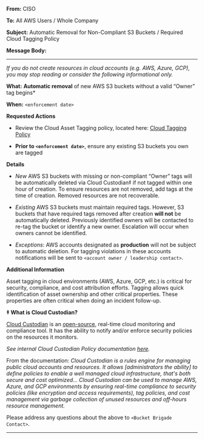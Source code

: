 **From:** CISO

**To:** All AWS Users / Whole Company

**Subject:** Automatic Removal for Non-Compliant S3 Buckets / Required Cloud Tagging Policy

**Message Body:**

---

_If you do not create resources in cloud accounts (e.g. AWS, Azure, GCP), you may stop reading or consider the following informational only._

**What:** **Automatic removal** of new AWS S3 buckets without a valid “Owner” tag begins\*

**When:** `<enforcement date>`

**Requested Actions**

- Review the Cloud Asset Tagging policy, located here: [Cloud Tagging Policy](../Documents/Cloud-Tagging-Policy.md)

- **Prior to `<enforcement date>`**, ensure any existing S3 buckets you own are tagged

**Details**

- _New_ AWS S3 buckets with missing or non-compliant “Owner” tags will be automatically deleted via Cloud Custodian‡ if not tagged within one hour of creation. To ensure resources are not removed, add tags at the time of creation. Removed resources are not recoverable.

- _Existing_ AWS S3 buckets must maintain required tags. However, S3 buckets that have required tags removed after creation **will not** be automatically deleted. Previously identified owners will be contacted to re-tag the bucket or identify a new owner. Escalation will occur when owners cannot be identified.

- _Exceptions_: AWS accounts designated as **production** will not be subject to automatic deletion. For tagging violations in these accounts notifications will be sent to `<account owner / leadership contact>`.

**Additional Information**

Asset tagging in cloud environments (AWS, Azure, GCP, etc.) is critical for security, compliance, and cost attribution efforts. Tagging allows quick identification of asset ownership and other critical properties. These properties are often critical when doing an incident follow-up.

**‡ What is Cloud Custodian?**

[Cloud Custodian](https://cloudcustodian.io/) is an [open-source](https://github.com/cloud-custodian/cloud-custodian), real-time cloud monitoring and compliance tool. It has the ability to notify and/or enforce security policies on the resources it monitors.

_See internal Cloud Custodian Policy documentation [here](../Documents/Cloud-Custodian-Policy.md)._

From the documentation: _Cloud Custodian is a rules engine for managing public cloud accounts and resources. It allows [administrators the ability] to define policies to enable a well managed cloud infrastructure, that's both secure and cost optimized... Cloud Custodian can be used to manage AWS, Azure, and GCP environments by ensuring real-time compliance to security policies (like encryption and access requirements), tag policies, and cost management via garbage collection of unused resources and off-hours resource management._

Please address any questions about the above to `<Bucket Brigade Contact>`.

---
